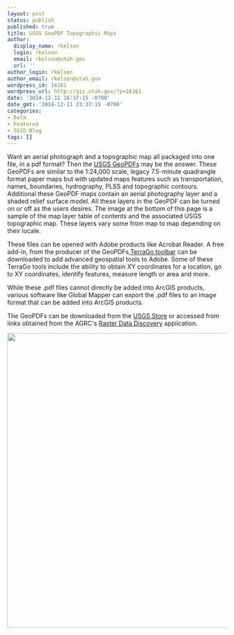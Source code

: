 ```yaml
---
layout: post
status: publish
published: true
title: USGS GeoPDF Topographic Maps
author:
  display_name: rkelson
  login: rkelson
  email: rkelson@utah.gov
  url: ''
author_login: rkelson
author_email: rkelson@utah.gov
wordpress_id: 16161
wordpress_url: http://gis.utah.gov/?p=16161
date: '2014-12-11 16:37:15 -0700'
date_gmt: '2014-12-11 23:37:15 -0700'
categories:
- Data
- Featured
- SGID Blog
tags: []
---
```

<p>Want an aerial photograph and a topographic map all packaged into one file, in a pdf format? Then the <a href="http://nationalmap.gov/ustopo/">USGS GeoPDFs</a> may be the answer. These GeoPDFs are similar to the 1:24,000 scale, legacy 7.5-minute quadrangle format paper maps but with updated maps features such as transportation, names, boundaries, hydrography, PLSS and topographic contours. Additional these GeoPDF maps contain an aerial photography layer and a shaded relief surface model. All these layers in the GeoPDF can be turned on or off as the users desires. The image at the bottom of this page is a sample of the map layer table of contents and the associated USGS topographic map. These layers vary some from map to map depending on their locale.</p>
<p>These files can be opened with Adobe products like Acrobat Reader. A free add-in, from the producer of the GeoPDFs,<a href="https://www.terragotech.com/products/terrago-toolbar">TerraGo toolbar</a> can be downloaded to add advanced geospatial tools to Adobe. Some of these TerraGo tools include the ability to obtain XY coordinates for a location, go to XY coordinates, identify features, measure length or area and more.</p>
<p>While these .pdf files cannot directly be added into ArcGIS products, various software like Global Mapper can export the .pdf files to an image format that can be added into ArcGIS products.</p>
<p>The GeoPDFs can be downloaded from the <a href="http://store.usgs.gov/">USGS Store</a> or accessed from links obtained from the AGRC's <a href="http://mapserv.utah.gov/raster/?cat=24K%20GeoPDF">Raster Data Discovery</a> application.</p>
<a href="{{ "/downloads/GeoPDF.jpg" | prepend: site.baseurl }}"><img src="{{ "/images/GeoPDF.jpg" | prepend: site.baseurl }}" alt="" title="GeoPDF" width="850" height="676" class="inline-text-left" />
